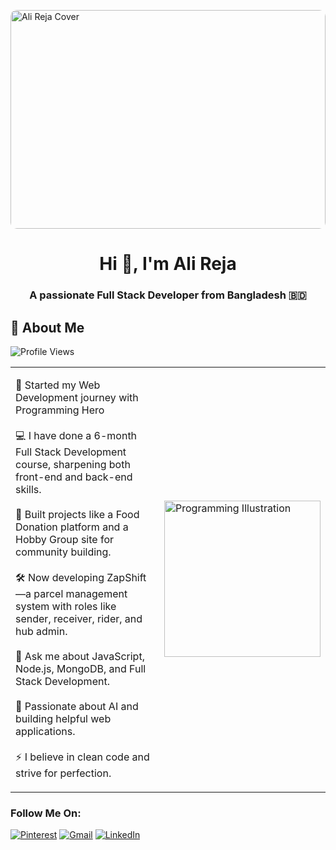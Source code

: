 <img src="https://i.ibb.co/Fb8fPK60/beautiful-office-space-cartoon-style.jpg" 
     alt="Ali Reja Cover" 
     style="width:100%; max-width:1280px; height:350px; object-fit:cover; display:block; margin: 0 auto; border-radius: 10px;"/>


<h1 align="center">Hi 👋, I'm Ali Reja</h1>
<h3 align="center">A passionate Full Stack Developer from Bangladesh 🇧🇩</h3>


## 🌟 About Me

![Profile Views](https://komarev.com/ghpvc/?username=alirejakhan&label=Profile%20Views&color=blue&style=for-the-badge)


<table>
  <tr>
    <td>

🌟 Started my Web Development journey with Programming Hero
<br>
<br>
💻 I have done a 6-month Full Stack Development course, sharpening both front-end and back-end skills.
<br>
<br>
🚀 Built projects like a Food Donation platform and a Hobby Group site for community building.
<br>
<br>
🛠️ Now developing ZapShift—a parcel management system with roles like sender, receiver, rider, and hub admin.
<br>
<br>
💬 Ask me about JavaScript, Node.js, MongoDB, and Full Stack Development.
<br>
<br>
🎯 Passionate about AI and building helpful web applications.
<br>
<br>
⚡ I believe in clean code and strive for perfection.

</td>
    <td>
      <img src="https://i.ibb.co/ymTDCFPK/Programming-bro.png" width="250" alt="Programming Illustration" />
    </td>
  </tr>
</table>


### Follow Me On:
[![Pinterest](https://img.shields.io/badge/Pinterest-%23E60023.svg?style=for-the-badge&logo=Pinterest&logoColor=white)](https://pinterest.com)
[![Gmail](https://img.shields.io/badge/Gmail-%23D14836.svg?style=for-the-badge&logo=Gmail&logoColor=white)](mailto:your-email@gmail.com)
[![LinkedIn](https://img.shields.io/badge/LinkedIn-%230077B5.svg?style=for-the-badge&logo=linkedin&logoColor=white)](https://linkedin.com)





<!--
**Alireja-khan/Alireja-khan** is a ✨ _special_ ✨ repository because its `README.md` (this file) appears on your GitHub profile.

Here are some ideas to get you started:

- 🔭 I’m currently working on ...
- 🌱 I’m currently learning ...
- 👯 I’m looking to collaborate on ...
- 🤔 I’m looking for help with ...
- 💬 Ask me about ...
- 📫 How to reach me: ...
- 😄 Pronouns: ...
- ⚡ Fun fact: ...
-->
